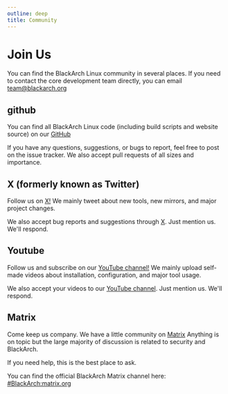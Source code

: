 ```yaml
---
outline: deep
title: Community
---
```


# Join Us

You can find the BlackArch Linux community in several places. If you need to contact the core development team directly, you can email <a href="mailto:team@blackarch.org">team@blackarch.org</a>

## github

You can find all BlackArch Linux code (including build scripts and website source) on our <a href="https://github.com/BlackArch">GitHub</a>

If you have any questions, suggestions, or bugs to report, feel free to post on the issue tracker. We also accept pull requests of all sizes and importance.

## X (formerly known as Twitter)

Follow us on <a href="https://x.com/BlackArchLinux">X!</a> We mainly tweet about new tools, new mirrors, and major project changes.

We also accept bug reports and suggestions through <a href="https://x.com/BlackArchLinux">X</a>. Just mention us. We'll respond.

## Youtube

Follow us and subscribe on our <a href="https://www.youtube.com/channel/UChw5hByy70ey2F7QeLEGICQ">YouTube channel!</a> We mainly upload self-made videos about installation, configuration, and major tool usage.

We also accept your videos to our <a href="https://www.youtube.com/channel/UChw5hByy70ey2F7QeLEGICQ">YouTube channel</a>. Just mention us. We'll respond.

## Matrix

Come keep us company. We have a little community on <a href="https://matrix.to/#/#BlackArch:matrix.org">Matrix</a> Anything is on topic but the large majority of discussion is related to security and BlackArch.

If you need help, this is the best place to ask.

You can find the official BlackArch Matrix channel here: <a href="https://matrix.to/#/#BlackArch:matrix.org">#BlackArch:matrix.org</a>
